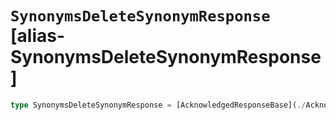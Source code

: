 # `SynonymsDeleteSynonymResponse` [alias-SynonymsDeleteSynonymResponse]
```typescript
type SynonymsDeleteSynonymResponse = [AcknowledgedResponseBase](./AcknowledgedResponseBase.md);
```
